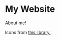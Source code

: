 # My Website

About me!

Icons from <a href="https://icon-sets.iconify.design/skill-icons/">this library.</a>
